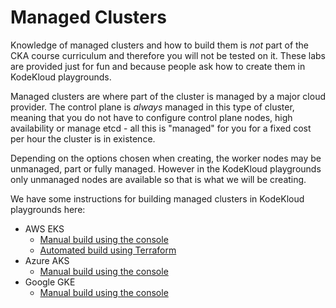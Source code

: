 # Managed Clusters

Knowledge of managed clusters and how to build them is *not* part of the CKA course curriculum and therefore you will not be tested on it. These labs are provided just for fun and because people ask how to create them in KodeKloud playgrounds.

Managed clusters are where part of the cluster is managed by a major cloud provider. The control plane is *always* managed in this type of cluster, meaning that you do not have to configure control plane nodes, high availability or manage etcd - all this is "managed" for you for a fixed cost per hour the cluster is in existence.

Depending on the options chosen when creating, the worker nodes may be unmanaged, part or fully managed. However in the KodeKloud playgrounds only unmanaged nodes are available so that is what we will be creating.

We have some instructions for building managed clusters in KodeKloud playgrounds here:

* AWS EKS
    * [Manual build using the console](./eks/console/README.md)
    * [Automated build using Terraform](./eks/terraform/README.md)
* Azure AKS
    * [Manual build using the console](./aks/console/README.md)
* Google GKE
    * [Manual build using the console](./gke/console/README.md)

